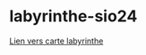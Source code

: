 # labyrinthe-sio24
[Lien vers carte labyrinthe](https://excalidraw.com/#room=dcb6ea3e3ffa98ea88c6,SJlYLcwCItba7CQRfFVoxw)
